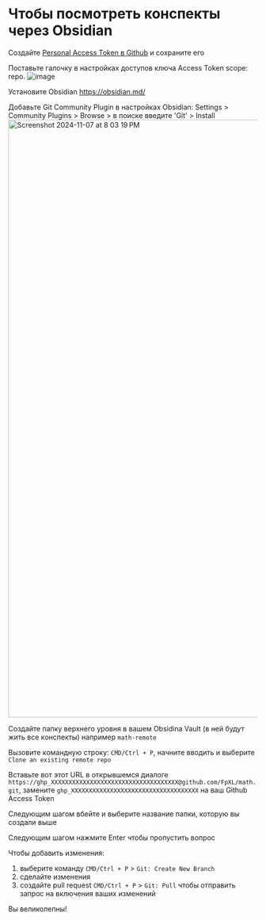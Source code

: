 # Чтобы посмотреть конспекты через Obsidian

Создайте [Personal Access Token в Github](https://docs.github.com/en/authentication/keeping-your-account-and-data-secure/managing-your-personal-access-tokens#creating-a-personal-access-token-classic) и сохраните его  

Поставьте галочку в настройках доступов ключа Access Token scope: repo. 
![image](https://github.com/user-attachments/assets/2d44d03a-b3b5-4992-87e7-883c7c186b2f)

Установите Obsidian https://obsidian.md/

Добавьте Git Community Plugin в настройках Obsidian: Settings > Community Plugins > Browse > в поиске введите 'Git' > Install
<img width="1207" alt="Screenshot 2024-11-07 at 8 03 19 PM" src="https://github.com/user-attachments/assets/9a094bd6-8161-4805-9a37-d496f6453e62">

Создайте папку верхнего уровня в вашем Obsidina Vault (в ней будут жить все конспекты) например `math-remote`

Вызовите командную строку: `CMD/Ctrl + P`, начните вводить и выберите `Clone an existing remote repo`

Вставьте вот этот URL в открывшемся диалоге 
`https://ghp_XXXXXXXXXXXXXXXXXXXXXXXXXXXXXXXXXXXX@github.com/FpXL/math.git`, замените `ghp_XXXXXXXXXXXXXXXXXXXXXXXXXXXXXXXXXXXX` на ваш Github Access Token 

Следующим шагом вбейте и выберите название папки, которую вы создали выше

Следующим шагом нажмите Enter чтобы пропустить вопрос

Чтобы добавить изменения:
1. выберите команду `CMD/Ctrl + P` > `Git: Create New Branch`
2. сделайте изменения
3. создайте pull request `CMD/Ctrl + P` > `Git: Pull` чтобы отправить запрос на включения ваших изменений

Вы великолепны! 
